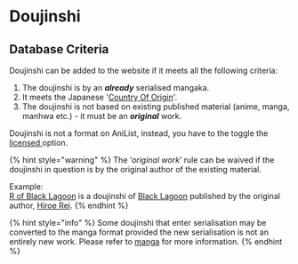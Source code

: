 # Doujinshi

## Database Criteria

Doujinshi can be added to the website if it meets all the following criteria:

1. The doujinshi is by an _**already**_ serialised mangaka.  
2. It meets the Japanese '[Country Of Origin](../../submission-form/general/typings/untitled-8.md)'.  
3. The doujinshi is not based on existing published material \(anime, manga, manhwa etc.\) - it must be an _**original**_ work.

Doujinshi is not a format on AniList, instead, you have to the toggle the [licensed ](../../submission-form/general/misc/licensed.md)option.

{% hint style="warning" %}
The ‘_original work_’ rule can be waived if the doujinshi in question is by the original author of the existing material.

Example:  
[R of Black Lagoon](https://anilist.co/manga/87131/R-of-Blacklagoon/) is a doujinshi of [Black Lagoon](https://anilist.co/manga/30735/Black-Lagoon/) published by the original author, [Hiroe Rei](https://anilist.co/staff/97578/Rei-Hiroe).
{% endhint %}

{% hint style="info" %}
Some doujinshi that enter serialisation may be converted to the manga format provided the new serialisation is not an entirely new work. Please refer to [manga](manga.md#doujinshi-into-manga) for more information.
{% endhint %}


